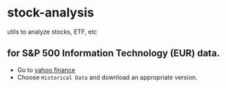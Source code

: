 # stock-analysis
utils to analyze stocks, ETF, etc

## for S&P 500 Information Technology (EUR) data.
- Go to [yahoo finance](url=https://finance.yahoo.com/quote/QDVE.F/history?p=QDVE.F)
- Choose `Historical Data` and download an appropriate version.